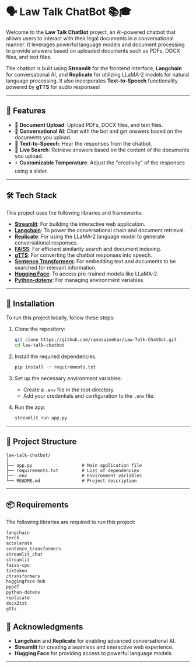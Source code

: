 # 🗣️ **Law Talk ChatBot** 📚🎓

Welcome to the **Law Talk ChatBot** project, an AI-powered chatbot that allows users to interact with their legal documents in a conversational manner. It leverages powerful language models and document processing to provide answers based on uploaded documents such as PDFs, DOCX files, and text files.

The chatbot is built using **Streamlit** for the frontend interface, **Langchain** for conversational AI, and **Replicate** for utilizing LLaMA-2 models for natural language processing. It also incorporates **Text-to-Speech** functionality powered by **gTTS** for audio responses!

---

## 🚀 **Features**

- 📄 **Document Upload**: Upload PDFs, DOCX files, and text files.
- 💬 **Conversational AI**: Chat with the bot and get answers based on the documents you upload.
- 🎤 **Text-to-Speech**: Hear the responses from the chatbot.
- 🔄 **Live Search**: Retrieve answers based on the content of the documents you upload.
- ⚡ **Customizable Temperature**: Adjust the "creativity" of the responses using a slider.

---

## 🛠️ **Tech Stack**

This project uses the following libraries and frameworks:

- **[Streamlit](https://streamlit.io/)**: For building the interactive web application.
- **[Langchain](https://www.langchain.com/)**: To power the conversational chain and document retrieval.
- **[Replicate](https://replicate.com/)**: For using the LLaMA-2 language model to generate conversational responses.
- **[FAISS](https://github.com/facebookresearch/faiss)**: For efficient similarity search and document indexing.
- **[gTTS](https://pypi.org/project/gTTS/)**: For converting the chatbot responses into speech.
- **[Sentence Transformers](https://www.sbert.net/)**: For embedding text and documents to be searched for relevant information.
- **[Hugging Face](https://huggingface.co/)**: To access pre-trained models like LLaMA-2.
- **[Python-dotenv](https://pypi.org/project/python-dotenv/)**: For managing environment variables.

---

## 🔧 **Installation**

To run this project locally, follow these steps:

1. Clone the repository:
   ```bash
   git clone https://github.com/ramasaimehar/Law-Talk-ChatBot.git
   cd law-talk-chatbot
   ```

2. Install the required dependencies:
   ```bash
   pip install -r requirements.txt
   ```

3. Set up the necessary environment variables:
   - Create a `.env` file in the root directory.
   - Add your credentials and configuration to the `.env` file.

4. Run the app:
   ```bash
   streamlit run app.py
   ```

---

## 📂 **Project Structure**

```
law-talk-chatbot/
│
├── app.py                   # Main application file
├── requirements.txt         # List of dependencies
├── .env                     # Environment variables
└── README.md                # Project description
```

---

## 📦 **Requirements**

The following libraries are required to run this project:

```txt
langchain
torch
accelerate
sentence_transformers
streamlit_chat
streamlit
faiss-cpu
tiktoken
ctransformers
huggingface-hub
pypdf
python-dotenv
replicate
docx2txt
gtts
```



## 🤝 **Acknowledgments**

- **Langchain** and **Replicate** for enabling advanced conversational AI.
- **Streamlit** for creating a seamless and interactive web experience.
- **Hugging Face** for providing access to powerful language models.

---
